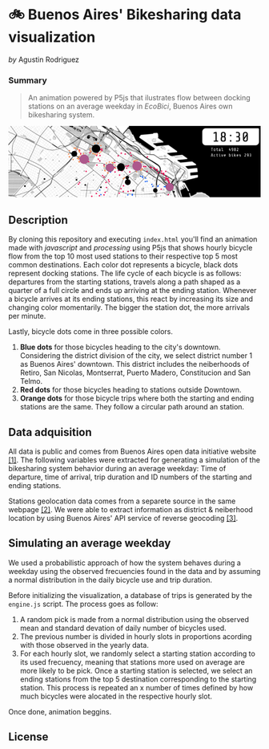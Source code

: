 # 🚲 Buenos Aires' Bikesharing data visualization

*by* Agustin Rodriguez

### Summary

> An animation powered by P5js that ilustrates flow between docking stations on an average weekday in *EcoBici*, Buenos Aires own bikesharing system.

![img](assets/readme-banner.png)

## Description

By cloning this repository and executing `index.html` you'll find an animation made with *javascript* and *processing* using P5js that shows hourly bicycle flow from the top 10 most used stations to their respective top 5 most common destinations. Each color dot represents a bicycle, black dots represent docking stations. The life cycle of each bicycle is as follows: departures from the starting stations, travels along a path shaped as a quarter of a full circle and ends up arriving at the ending station. Whenever a bicycle arrives at its ending stations, this react by increasing its size and changing color momentarily. The bigger the station dot, the more arrivals per minute.

Lastly, bicycle dots come in three possible colors.

1. **Blue dots** for those bicycles heading to the city's downtown. Considering the district division of the city, we select district number 1 as Buenos Aires' downtown. This district includes the neiberhoods of Retiro, San Nicolas, Montserrat, Puerto Madero, Constitucion and San Telmo.
2. **Red dots** for those bicycles heading to stations outside Downtown.
3. **Orange dots** for those bicycle trips where both the starting and ending stations are the same. They follow a circular path around an station.

## Data adquisition

All data is public and comes from Buenos Aires open data initiative website [[1]](https://data.buenosaires.gob.ar/dataset/bicicletas-publicas). The following variables were extracted for generating a simulation of the bikesharing system behavior during an average weekday: Time of departure, time of arrival, trip duration and ID numbers of the starting and ending stations.

Stations geolocation data comes from a separete source in the same webpage [[2]](https://data.buenosaires.gob.ar/dataset/estaciones-bicicletas-publicas). We were able to extract information as district & neiberhood location by using Buenos Aires' API service of reverse geocoding [[3]](http://ws.usig.buenosaires.gob.ar/geocoder/2.2).

## Simulating an average weekday

We used a probabilistic approach of how the system behaves during a weekday using the observed frecuencies found in the data and by assuming a normal distribution in the daily bicycle use and trip duration.

Before initializing the visualization, a database of trips is generated by the `engine.js` script. The process goes as follow:

1. A random pick is made from a normal distribution using the observed mean and standard devation of daily number of bicycles used.
2. The previous number is divided in hourly slots in proportions acording with those observed in the yearly data.
3. For each hourly slot, we randomly select a starting station according to its used frecuency, meaning that stations more used on average are more likely to be pick. Once a starting station is selected, we select an ending stations from the top 5 destination corresponding to the starting station. This process is repeated an x number of times defined by how much bicycles were alocated in the respective hourly slot.

Once done, animation beggins.
## License

